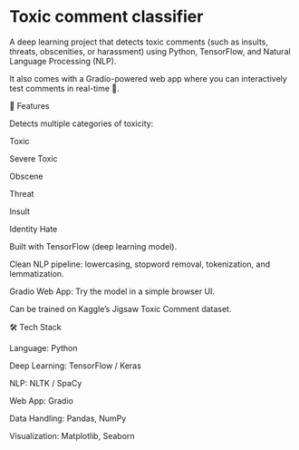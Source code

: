# Toxic comment classifier
A deep learning project that detects toxic comments (such as insults, threats, obscenities, or harassment) using Python, TensorFlow, and Natural Language Processing (NLP).

It also comes with a Gradio-powered web app where you can interactively test comments in real-time 🚀.

🚀 Features

Detects multiple categories of toxicity:

Toxic

Severe Toxic

Obscene

Threat

Insult

Identity Hate

Built with TensorFlow (deep learning model).

Clean NLP pipeline: lowercasing, stopword removal, tokenization, and lemmatization.

Gradio Web App: Try the model in a simple browser UI.

Can be trained on Kaggle’s Jigsaw Toxic Comment dataset.

🛠️ Tech Stack

Language: Python

Deep Learning: TensorFlow / Keras

NLP: NLTK / SpaCy

Web App: Gradio

Data Handling: Pandas, NumPy

Visualization: Matplotlib, Seaborn
